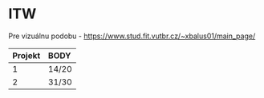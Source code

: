 # ITW
Pre vizuálnu podobu - https://www.stud.fit.vutbr.cz/~xbalus01/main_page/

| Projekt | BODY  |
|:--------|:------|
| 1       | 14/20 |
| 2       | 31/30 |
